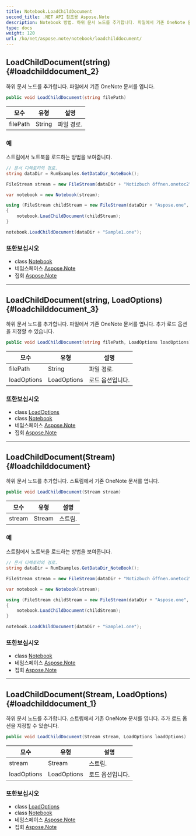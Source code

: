 ```yaml
---
title: Notebook.LoadChildDocument
second_title: .NET API 참조용 Aspose.Note
description: Notebook 방법. 하위 문서 노드를 추가합니다. 파일에서 기존 OneNote 문서를 엽니다.
type: docs
weight: 120
url: /ko/net/aspose.note/notebook/loadchilddocument/
---
```

## LoadChildDocument(string) {#loadchilddocument_2}

하위 문서 노드를 추가합니다. 파일에서 기존 OneNote 문서를 엽니다.

```csharp
public void LoadChildDocument(string filePath)
```

| 모수 | 유형 | 설명 |
| --- | --- | --- |
| filePath | String | 파일 경로. |

### 예

스트림에서 노트북을 로드하는 방법을 보여줍니다.

```csharp
// 문서 디렉토리의 경로.
string dataDir = RunExamples.GetDataDir_NoteBook();

FileStream stream = new FileStream(dataDir + "Notizbuch öffnen.onetoc2", FileMode.Open);

var notebook = new Notebook(stream);

using (FileStream childStream = new FileStream(dataDir + "Aspose.one", FileMode.Open))
{
    notebook.LoadChildDocument(childStream);
}

notebook.LoadChildDocument(dataDir + "Sample1.one");
```

### 또한보십시오

* class [Notebook](../)
* 네임스페이스 [Aspose.Note](../../notebook/)
* 집회 [Aspose.Note](../../../)

---

## LoadChildDocument(string, LoadOptions) {#loadchilddocument_3}

하위 문서 노드를 추가합니다. 파일에서 기존 OneNote 문서를 엽니다. 추가 로드 옵션을 지정할 수 있습니다.

```csharp
public void LoadChildDocument(string filePath, LoadOptions loadOptions)
```

| 모수 | 유형 | 설명 |
| --- | --- | --- |
| filePath | String | 파일 경로. |
| loadOptions | LoadOptions | 로드 옵션입니다. |

### 또한보십시오

* class [LoadOptions](../../loadoptions/)
* class [Notebook](../)
* 네임스페이스 [Aspose.Note](../../notebook/)
* 집회 [Aspose.Note](../../../)

---

## LoadChildDocument(Stream) {#loadchilddocument}

하위 문서 노드를 추가합니다. 스트림에서 기존 OneNote 문서를 엽니다.

```csharp
public void LoadChildDocument(Stream stream)
```

| 모수 | 유형 | 설명 |
| --- | --- | --- |
| stream | Stream | 스트림. |

### 예

스트림에서 노트북을 로드하는 방법을 보여줍니다.

```csharp
// 문서 디렉토리의 경로.
string dataDir = RunExamples.GetDataDir_NoteBook();

FileStream stream = new FileStream(dataDir + "Notizbuch öffnen.onetoc2", FileMode.Open);

var notebook = new Notebook(stream);

using (FileStream childStream = new FileStream(dataDir + "Aspose.one", FileMode.Open))
{
    notebook.LoadChildDocument(childStream);
}

notebook.LoadChildDocument(dataDir + "Sample1.one");
```

### 또한보십시오

* class [Notebook](../)
* 네임스페이스 [Aspose.Note](../../notebook/)
* 집회 [Aspose.Note](../../../)

---

## LoadChildDocument(Stream, LoadOptions) {#loadchilddocument_1}

하위 문서 노드를 추가합니다. 스트림에서 기존 OneNote 문서를 엽니다. 추가 로드 옵션을 지정할 수 있습니다.

```csharp
public void LoadChildDocument(Stream stream, LoadOptions loadOptions)
```

| 모수 | 유형 | 설명 |
| --- | --- | --- |
| stream | Stream | 스트림. |
| loadOptions | LoadOptions | 로드 옵션입니다. |

### 또한보십시오

* class [LoadOptions](../../loadoptions/)
* class [Notebook](../)
* 네임스페이스 [Aspose.Note](../../notebook/)
* 집회 [Aspose.Note](../../../)


